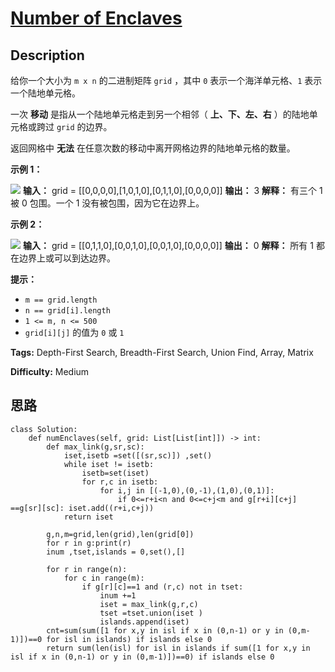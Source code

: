 # [Number of Enclaves][title]

## Description

给你一个大小为 `m x n` 的二进制矩阵 `grid` ，其中 `0` 表示一个海洋单元格、`1` 表示一个陆地单元格。

一次 **移动** 是指从一个陆地单元格走到另一个相邻（ **上、下、左、右** ）的陆地单元格或跨过 `grid` 的边界。

返回网格中 **无法** 在任意次数的移动中离开网格边界的陆地单元格的数量。



**示例 1：**

![](https://assets.leetcode.com/uploads/2021/02/18/enclaves1.jpg)
            **输入：** grid = [[0,0,0,0],[1,0,1,0],[0,1,1,0],[0,0,0,0]]    **输出：** 3    **解释：** 有三个 1 被 0 包围。一个 1 没有被包围，因为它在边界上。    

**示例 2：**

![](https://assets.leetcode.com/uploads/2021/02/18/enclaves2.jpg)
            **输入：** grid = [[0,1,1,0],[0,0,1,0],[0,0,1,0],[0,0,0,0]]    **输出：** 0    **解释：** 所有 1 都在边界上或可以到达边界。    



**提示：**

  * `m == grid.length`
  * `n == grid[i].length`
  * `1 <= m, n <= 500`
  * `grid[i][j]` 的值为 `0` 或 `1`


**Tags:** Depth-First Search, Breadth-First Search, Union Find, Array, Matrix

**Difficulty:** Medium

## 思路

``` python3
class Solution:
    def numEnclaves(self, grid: List[List[int]]) -> int:
        def max_link(g,sr,sc):
            iset,isetb =set([(sr,sc)]) ,set()
            while iset != isetb:
                isetb=set(iset)
                for r,c in isetb:
                    for i,j in [(-1,0),(0,-1),(1,0),(0,1)]:
                        if 0<=r+i<n and 0<=c+j<m and g[r+i][c+j] ==g[sr][sc]: iset.add((r+i,c+j))     
            return iset

        g,n,m=grid,len(grid),len(grid[0])
        for r in g:print(r)
        inum ,tset,islands = 0,set(),[]
        
        for r in range(n):
            for c in range(m):
                if g[r][c]==1 and (r,c) not in tset:
                    inum +=1
                    iset = max_link(g,r,c)
                    tset =tset.union(iset )
                    islands.append(iset)
        cnt=sum(sum([1 for x,y in isl if x in (0,n-1) or y in (0,m-1)])==0 for isl in islands) if islands else 0
        return sum(len(isl) for isl in islands if sum([1 for x,y in isl if x in (0,n-1) or y in (0,m-1)])==0) if islands else 0       
```

[title]: https://leetcode-cn.com/problems/number-of-enclaves

